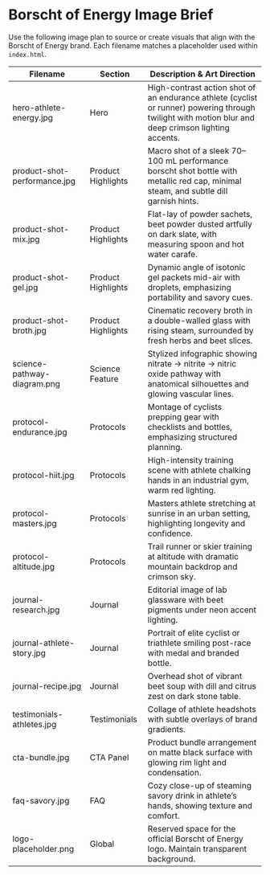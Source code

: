 # Borscht of Energy Image Brief

Use the following image plan to source or create visuals that align with the Borscht of Energy brand. Each filename matches a placeholder used within `index.html`.

| Filename | Section | Description & Art Direction |
| --- | --- | --- |
| hero-athlete-energy.jpg | Hero | High-contrast action shot of an endurance athlete (cyclist or runner) powering through twilight with motion blur and deep crimson lighting accents. |
| product-shot-performance.jpg | Product Highlights | Macro shot of a sleek 70–100 mL performance borscht shot bottle with metallic red cap, minimal steam, and subtle dill garnish hints. |
| product-shot-mix.jpg | Product Highlights | Flat-lay of powder sachets, beet powder dusted artfully on dark slate, with measuring spoon and hot water carafe. |
| product-shot-gel.jpg | Product Highlights | Dynamic angle of isotonic gel packets mid-air with droplets, emphasizing portability and savory cues. |
| product-shot-broth.jpg | Product Highlights | Cinematic recovery broth in a double-walled glass with rising steam, surrounded by fresh herbs and beet slices. |
| science-pathway-diagram.png | Science Feature | Stylized infographic showing nitrate → nitrite → nitric oxide pathway with anatomical silhouettes and glowing vascular lines. |
| protocol-endurance.jpg | Protocols | Montage of cyclists prepping gear with checklists and bottles, emphasizing structured planning. |
| protocol-hiit.jpg | Protocols | High-intensity training scene with athlete chalking hands in an industrial gym, warm red lighting. |
| protocol-masters.jpg | Protocols | Masters athlete stretching at sunrise in an urban setting, highlighting longevity and confidence. |
| protocol-altitude.jpg | Protocols | Trail runner or skier training at altitude with dramatic mountain backdrop and crimson sky. |
| journal-research.jpg | Journal | Editorial image of lab glassware with beet pigments under neon accent lighting. |
| journal-athlete-story.jpg | Journal | Portrait of elite cyclist or triathlete smiling post-race with medal and branded bottle. |
| journal-recipe.jpg | Journal | Overhead shot of vibrant beet soup with dill and citrus zest on dark stone table. |
| testimonials-athletes.jpg | Testimonials | Collage of athlete headshots with subtle overlays of brand gradients. |
| cta-bundle.jpg | CTA Panel | Product bundle arrangement on matte black surface with glowing rim light and condensation. |
| faq-savory.jpg | FAQ | Cozy close-up of steaming savory drink in athlete’s hands, showing texture and comfort. |
| logo-placeholder.png | Global | Reserved space for the official Borscht of Energy logo. Maintain transparent background. |

